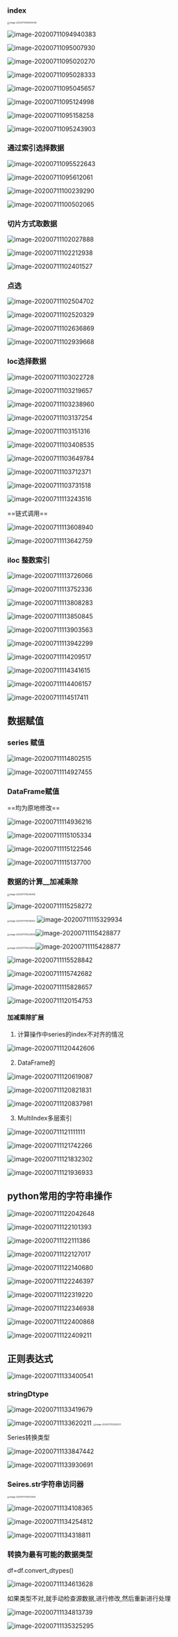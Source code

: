 ### index
<img src="D:\Typora_pic\image-20200711094903438.png" alt="image-20200711094903438" style="zoom:33%;" />

![image-20200711094940383](D:\Typora_pic\image-20200711094940383.png)

![image-20200711095007930](D:\Typora_pic\image-20200711095007930.png)

![image-20200711095020270](D:\Typora_pic\image-20200711095020270.png)

![image-20200711095028333](D:\Typora_pic\image-20200711095028333.png)

![image-20200711095045657](D:\Typora_pic\image-20200711095045657.png)

![image-20200711095124998](D:\Typora_pic\image-20200711095124998.png)

![image-20200711095158258](D:\Typora_pic\image-20200711095158258.png)

![image-20200711095243903](D:\Typora_pic\image-20200711095243903.png)

### 通过索引选择数据

![image-20200711095522643](D:\Typora_pic\image-20200711095522643.png)

![image-20200711095612061](D:\Typora_pic\image-20200711095612061.png)

![image-20200711100239290](D:\Typora_pic\image-20200711100239290.png)

![image-20200711100502065](D:\Typora_pic\image-20200711100502065.png)

### 切片方式取数据

 ![image-20200711102027888](D:\Typora_pic\image-20200711102027888.png)

![image-20200711102212938](D:\Typora_pic\image-20200711102212938.png)

![image-20200711102401527](D:\Typora_pic\image-20200711102401527.png)

### 点选

![image-20200711102504702](D:\Typora_pic\image-20200711102504702.png)

![image-20200711102520329](D:\Typora_pic\image-20200711102520329.png)

![image-20200711102636869](D:\Typora_pic\image-20200711102636869.png)

![image-20200711102939668](D:\Typora_pic\image-20200711102939668.png)

### loc选择数据

![image-20200711103022728](D:\Typora_pic\image-20200711103022728.png)

![image-20200711103219657](D:\Typora_pic\image-20200711103219657.png)

![image-20200711103238960](D:\Typora_pic\image-20200711103238960.png)

![image-20200711103137254](D:\Typora_pic\image-20200711103137254.png)

![image-20200711103151316](D:\Typora_pic\image-20200711103151316.png)

![image-20200711103408535](D:\Typora_pic\image-20200711103408535.png)

![image-20200711103649784](D:\Typora_pic\image-20200711103649784.png)

![image-20200711103712371](D:\Typora_pic\image-20200711103712371.png)

![image-20200711103731518](D:\Typora_pic\image-20200711103731518.png)

![image-20200711113243516](D:\Typora_pic\image-20200711113243516.png)

==链式调用==

![image-20200711113608940](D:\Typora_pic\image-20200711113608940.png)

![image-20200711113642759](D:\Typora_pic\image-20200711113642759.png)

### iloc 整数索引

![image-20200711113726066](D:\Typora_pic\image-20200711113726066.png)

![image-20200711113752336](D:\Typora_pic\image-20200711113752336.png)

![image-20200711113808283](D:\Typora_pic\image-20200711113808283.png)

![image-20200711113850845](D:\Typora_pic\image-20200711113850845.png)

![image-20200711113903563](D:\Typora_pic\image-20200711113903563.png)

![image-20200711113942299](D:\Typora_pic\image-20200711113942299.png)

![image-20200711114209517](D:\Typora_pic\image-20200711114209517.png)

![image-20200711114341615](D:\Typora_pic\image-20200711114341615.png)

![image-20200711114406157](D:\Typora_pic\image-20200711114406157.png)

![image-20200711114517411](D:\Typora_pic\image-20200711114517411.png)

## 数据赋值

### series 赋值

![image-20200711114802515](D:\Typora_pic\image-20200711114802515.png)

![image-20200711114927455](D:\Typora_pic\image-20200711114927455.png)

### DataFrame赋值

==均为原地修改==

![image-20200711114936216](D:\Typora_pic\image-20200711114936216.png)

![image-20200711115105334](D:\Typora_pic\image-20200711115105334.png)

![image-20200711115122546](D:\Typora_pic\image-20200711115122546.png)

![image-20200711115137700](D:\Typora_pic\image-20200711115137700.png)

### 数据的计算__加减乘除

<img src="D:\Typora_pic\image-20200711115246455.png" alt="image-20200711115246455" style="zoom:33%;" />

![image-20200711115258272](D:\Typora_pic\image-20200711115258272.png)

<img src="D:\Typora_pic\image-20200711115316043.png" alt="image-20200711115316043" style="zoom:33%;" />

<img src="D:\Typora_pic\image-20200711115329934.png" alt="image-20200711115329934" />

<img src="D:\Typora_pic\image-20200711115329934.png" alt="image-20200711115329934" style="zoom:33%;" />![image-20200711115428877](D:\Typora_pic\image-20200711115428877.png)

<img src="D:\Typora_pic\image-20200711115329934.png" alt="image-20200711115329934" style="zoom:33%;" />![image-20200711115428877](D:\Typora_pic\image-20200711115428877.png)

![image-20200711115528842](D:\Typora_pic\image-20200711115528842.png)

![image-20200711115742682](D:\Typora_pic\image-20200711115742682.png)

![image-20200711115828657](D:\Typora_pic\image-20200711115828657.png)

![image-20200711120154753](D:\Typora_pic\image-20200711120154753.png)

#### 加减乘除扩展

1. 计算操作中series的index不对齐的情况

![image-20200711120442606](D:\Typora_pic\image-20200711120442606.png)

2. DataFrame的

![image-20200711120619087](D:\Typora_pic\image-20200711120619087.png)

![image-20200711120821831](D:\Typora_pic\image-20200711120821831.png)

![image-20200711120837981](D:\Typora_pic\image-20200711120837981.png)

3. MultiIndex多层索引

![image-20200711121111111](D:\Typora_pic\image-20200711121111111.png)

![image-20200711121742266](D:\Typora_pic\image-20200711121742266.png)

![image-20200711121832302](D:\Typora_pic\image-20200711121832302.png)

![image-20200711121936933](D:\Typora_pic\image-20200711121936933.png)

## python常用的字符串操作

![image-20200711122042648](D:\Typora_pic\image-20200711122042648.png)

![image-20200711122101393](D:\Typora_pic\image-20200711122101393.png)

![image-20200711122111386](D:\Typora_pic\image-20200711122111386.png)

![image-20200711122127017](D:\Typora_pic\image-20200711122127017.png)

![image-20200711122140680](D:\Typora_pic\image-20200711122140680.png)

![image-20200711122246397](D:\Typora_pic\image-20200711122246397.png)

![image-20200711122319220](D:\Typora_pic\image-20200711122319220.png)

![image-20200711122346938](D:\Typora_pic\image-20200711122346938.png)

![image-20200711122400868](D:\Typora_pic\image-20200711122400868.png)

![image-20200711122409211](D:\Typora_pic\image-20200711122409211.png)

## 正则表达式

![image-20200711133400541](D:\Typora_pic\image-20200711133400541.png)

### stringDtype

![image-20200711133419679](D:\Typora_pic\image-20200711133419679.png)

<img src="D:\Typora_pic\image-20200711133620211.png" alt="image-20200711133620211" />

<img src="D:\Typora_pic\image-20200711133620211.png" alt="image-20200711133620211" style="zoom:33%;" />

Series转换类型

![image-20200711133847442](D:\Typora_pic\image-20200711133847442.png)

![image-20200711133930691](D:\Typora_pic\image-20200711133930691.png)

### Seires.str字符串访问器

<img src="D:\Typora_pic\image-20200711134012934.png" alt="image-20200711134012934" style="zoom:33%;" />

![image-20200711134108365](D:\Typora_pic\image-20200711134108365.png)

![image-20200711134254812](D:\Typora_pic\image-20200711134254812.png)

![image-20200711134318811](D:\Typora_pic\image-20200711134318811.png)

### 转换为最有可能的数据类型

df=df.convert_dtypes()

![image-20200711134613628](D:\Typora_pic\image-20200711134613628.png)

如果类型不对,就手动检查源数据,进行修改,然后重新进行处理

![image-20200711134813739](D:\Typora_pic\image-20200711134813739.png)

![image-20200711135325295](D:\Typora_pic\image-20200711135325295.png)